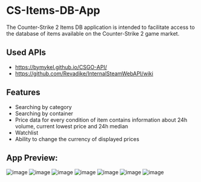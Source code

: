 # CS-Items-DB-App
The Counter-Strike 2 Items DB application is intended to facilitate access to the database of items available on the Counter-Strike 2 game market.

## Used APIs
- https://bymykel.github.io/CSGO-API/
- https://github.com/Revadike/InternalSteamWebAPI/wiki

## Features
- Searching by category
- Searching by container
- Price data for every condition of item contains information about 24h volume, current lowest price and 24h median
- Watchlist
- Ability to change the currency of displayed prices

## App Preview:
![image](https://github.com/pawel-hajdo/CS2-Items-DB-App/assets/56484408/050e43b9-f250-4e4f-8e62-1eceb452c3c1)
![image](https://github.com/pawel-hajdo/CS2-Items-DB-App/assets/56484408/cddfb347-da2c-4766-bc59-030c8026dc41)
![image](https://github.com/pawel-hajdo/CS2-Items-DB-App/assets/56484408/c967230e-af96-4b31-b061-2c86ca9168cb)
![image](https://github.com/pawel-hajdo/CS2-Items-DB-App/assets/56484408/1a70cd9f-d6ed-4517-a70b-e4490799af24)
![image](https://github.com/pawel-hajdo/CS2-Items-DB-App/assets/56484408/09eebf22-9446-418a-91b7-d5db692a5860)
![image](https://github.com/pawel-hajdo/CS2-Items-DB-App/assets/56484408/07f60397-d4a1-4fe4-af9e-ceacde3861fc)
![image](https://github.com/pawel-hajdo/CS2-Items-DB-App/assets/56484408/90c35c4e-718f-4278-92cc-7c8813e91ebe)

